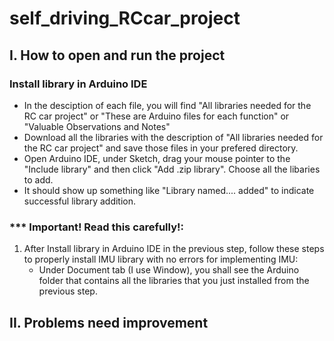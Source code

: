 # self_driving_RCcar_project
 ## I. How to open and run the project
### Install library in Arduino IDE
   * In the desciption of each file, you will find "All libraries needed for the RC car project" or "These are Arduino files for each function" or "Valuable Observations and Notes"
   * Download all the libraries with the description of "All libraries needed for the RC car project" and save those files in your prefered directory.
   * Open Arduino IDE, under Sketch, drag your mouse pointer to the "Include library" and then click "Add .zip library". Choose all the libaries to add.
   * It should show up something like "Library named.... added" to indicate successful library addition.

### *** Important! Read this carefully!:
1. After Install library in Arduino IDE in the previous step, follow these steps to properly install IMU library with no errors for implementing IMU:
   * Under Document tab (I use Window), you shall see the Arduino folder that contains all the libraries that you just installed from the previous step.
## II. Problems need improvement
